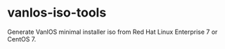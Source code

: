 # vanlos-iso-tools

Generate VanlOS minimal installer iso from Red Hat Linux Enterprise 7 or CentOS 7.
